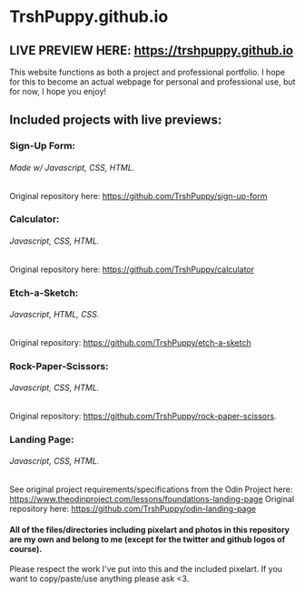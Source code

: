 # TrshPuppy.github.io

## LIVE PREVIEW HERE: https://trshpuppy.github.io

This website functions as both a project and professional portfolio. I hope for this to become an actual webpage for personal and professional use, but for now, I hope you enjoy!

## Included projects with live previews:
### Sign-Up Form:
###### Made w/ Javascript, CSS, HTML.
Original repository here: https://github.com/TrshPuppy/sign-up-form

### Calculator:
###### Javascript, CSS, HTML.
Original repository here: https://github.com/TrshPuppy/calculator

### Etch-a-Sketch:
###### Javascript, HTML, CSS.
Original repository: https://github.com/TrshPuppy/etch-a-sketch

### Rock-Paper-Scissors: 
###### Javascript, CSS, HTML.
Original repository: https://github.com/TrshPuppy/rock-paper-scissors.

### Landing Page:
###### Javascript, CSS, HTML.
See original project requirements/specifications from the Odin Project here: https://www.theodinproject.com/lessons/foundations-landing-page
Original repository here: https://github.com/TrshPuppy/odin-landing-page

#### All of the files/directories including pixelart and photos in this repository are my own and belong to me (except for the twitter and github logos of course).
Please respect the work I've put into this and the included pixelart. If you want to copy/paste/use anything please ask <3.
